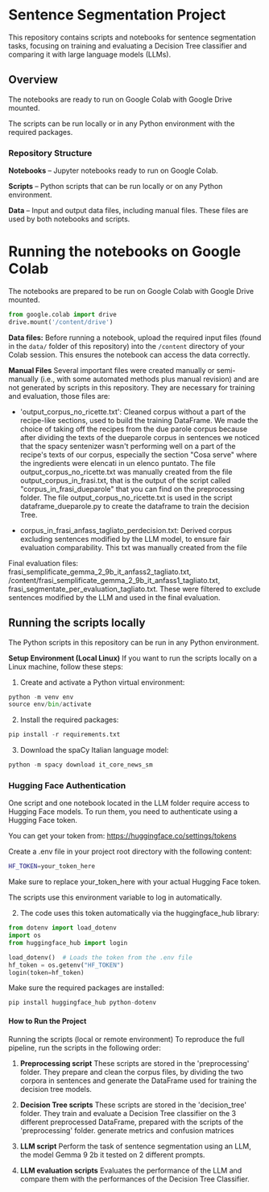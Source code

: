 # Sentence Segmentation Project

This repository contains scripts and notebooks for sentence segmentation tasks, focusing on training and evaluating a Decision Tree classifier and comparing it with large language models (LLMs).

## Overview

The notebooks are ready to run on Google Colab with Google Drive mounted.

The scripts can be run locally or in any Python environment with the required packages.

### Repository Structure

**Notebooks** – Jupyter notebooks ready to run on Google Colab.

**Scripts** – Python scripts that can be run locally or on any Python environment.

**Data** – Input and output data files, including manual files. These files are used by both notebooks and scripts.


# Running the notebooks on Google Colab

The notebooks are prepared to be run on Google Colab with Google Drive mounted.

```python
from google.colab import drive
drive.mount('/content/drive') 
```

**Data files:** 
Before running a notebook, upload the required input files (found in the `data/` folder of this repository) into the `/content` directory of your Colab session.
This ensures the notebook can access the data correctly.

**Manual Files** 
Several important files were created manually or semi-manually (i.e., with some automated methods plus manual revision) and are not generated by scripts in this repository. They are necessary for training and evaluation, those files are:

- 'output_corpus_no_ricette.txt': Cleaned corpus without a part of the recipe-like sections, used to build the training DataFrame. We made the choice of taking off the recipes from the due parole corpus because after dividing the texts of the dueparole corpus in sentences we noticed that the spacy sentenizer wasn't performing well on a part of the recipe's texts of our corpus, especially the section "Cosa serve" where the ingredients were elencati in un elenco puntato.
The file output_corpus_no_ricette.txt was manually created from the file output_corpus_in_frasi.txt, that is the output of the script called "corpus_in_frasi_dueparole" that you can find on the preprocessing folder. The file output_corpus_no_ricette.txt is used in the script dataframe_dueparole.py to create the dataframe to train the decision Tree.

- corpus_in_frasi_anfass_tagliato_perdecision.txt: Derived corpus excluding sentences modified by the LLM model, to ensure fair evaluation comparability. This txt was manually created from the file 

Final evaluation files: frasi_semplificate_gemma_2_9b_it_anfass2_tagliato.txt, /content/frasi_semplificate_gemma_2_9b_it_anfass1_tagliato.txt, frasi_segmentate_per_evaluation_tagliato.txt. These were filtered to exclude sentences modified by the LLM and used in the final evaluation.


## Running the scripts locally

The Python scripts in this repository can be run in any Python environment.

**Setup Environment (Local Linux)**
If you want to run the scripts locally on a Linux machine, follow these steps:

1. Create and activate a Python virtual environment:
```python
python -m venv env
source env/bin/activate
```
2. Install the required packages:
```python
pip install -r requirements.txt
```
3. Download the spaCy Italian language model:
```python
python -m spacy download it_core_news_sm
```

### Hugging Face Authentication

One script and one notebook located in the LLM folder require access to Hugging Face models.
To run them, you need to authenticate using a Hugging Face token.

You can get your token from: https://huggingface.co/settings/tokens

Create a .env file in your project root directory with the following content:

```bash
HF_TOKEN=your_token_here
```

Make sure to replace your_token_here with your actual Hugging Face token.

The scripts use this environment variable to log in automatically.

2. The code uses this token automatically via the huggingface_hub library:

```python
from dotenv import load_dotenv
import os
from huggingface_hub import login

load_dotenv()  # Loads the token from the .env file
hf_token = os.getenv("HF_TOKEN")
login(token=hf_token)
```

Make sure the required packages are installed:

```python
pip install huggingface_hub python-dotenv
```



#### How to Run the Project

Running the scripts (local or remote environment)
To reproduce the full pipeline, run the scripts in the following order:

1. **Preprocessing script**
These scripts are stored in the 'preprocessing' folder.
They prepare and clean the corpus files, by dividing the two corpora in sentences and generate the DataFrame used for training the decision tree models.

2. **Decision Tree scripts**
These scripts are stored in the 'decision_tree' folder.
They train and evaluate a Decision Tree classifier on the 3 different preprocessed DataFrame, prepared with the scripts of the 'preprocessing' folder.
generate metrics and confusion matrices

3. **LLM script**
Perform the task of sentence segmentation using an LLM, the model Gemma 9 2b it tested on 2 different prompts.

4. **LLM evaluation scripts**
Evaluates the performance of the LLM and compare them with the performances of the Decision Tree Classifier.


